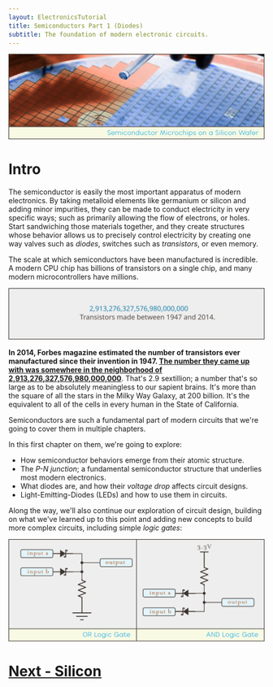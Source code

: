 ```yaml
---
layout: ElectronicsTutorial
title: Semiconductors Part 1 (Diodes)
subtitle: The foundation of modern electronic circuits.
---
```


![](../Support_Files/Semiconductor_Microchips_on_Wafer.svg)

# Intro

The semiconductor is easily the most important apparatus of modern electronics. By taking metalloid elements like germanium or silicon and adding minor impurities, they can be made to conduct electricity in very specific ways; such as primarily allowing the flow of electrons, or holes. Start sandwiching those materials together, and they create structures whose behavior allows us to precisely control electricity by creating one way valves such as _diodes_, switches such as _transistors_, or even memory. 

The scale at which semiconductors have been manufactured is incredible. A modern CPU chip has billions of transistors on a single chip, and many modern microcontrollers have millions.

![](../Support_Files/2.9_Sextillion_Transistors.svg)

**In 2014, Forbes magazine estimated the number of transistors ever manufactured since their invention in 1947. [The number they came up with was somewhere in the neighborhood of 2,913,276,327,576,980,000,000](https://www.forbes.com/sites/jimhandy/2014/05/26/how-many-transistors-have-ever-shipped/#7406af54425b)**. That's 2.9 sextillion; a number that's so large as to be absolutely meaningless to our sapient brains. It's more than the square of all the stars in the Milky Way Galaxy, at 200 billion. It's the equivalent to all of the cells in every human in the State of California. 

Semiconductors are such a fundamental part of modern circuits that we're going to cover them in multiple chapters. 

In this first chapter on them, we're going to explore:
 
 * How semiconductor behaviors emerge from their atomic structure.
 * The _P-N junction_; a fundamental semiconductor structure that underlies most modern electronics.
 * What diodes are, and how their _voltage drop_ affects circuit designs.
 * Light-Emitting-Diodes (LEDs) and how to use them in circuits.

Along the way, we'll also continue our exploration of circuit design, building on what we've learned up to this point and adding new concepts to build more complex circuits, including simple _logic gates_:

![](../Support_Files/Logical_AND_OR_Gates.svg)

# [Next - Silicon](../Silicon)

